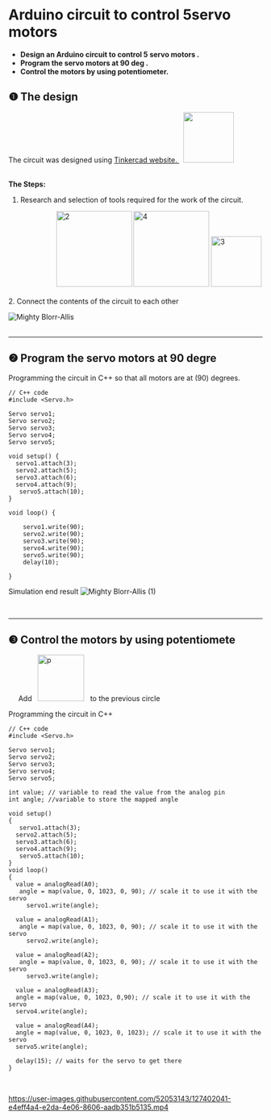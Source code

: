 # Arduino circuit to control 5servo motors
* **Design an Arduino circuit to control 5 servo motors .**<br>
 * **Program the servo motors at 90 deg .** <br>
 * **Control the motors by using potentiometer.** <br>

## ❶ The design
 

 <div> The circuit was designed using <a href=https://www.tinkercad.com/dashboard>Tinkercad website. </a> &nbsp; <img width="100" src="https://user-images.githubusercontent.com/52053143/127372588-fb30e614-62b4-4f9a-bda3-eaf2061234e0.png"> </div> <br> 
 
**The Steps:**
 
  1. Research and selection of tools required for the work of the circuit.
 <div> &nbsp;&nbsp;&nbsp;&nbsp;&nbsp;&nbsp;&nbsp;&nbsp;&nbsp;&nbsp;&nbsp;&nbsp;&nbsp;&nbsp;&nbsp;&nbsp;&nbsp;&nbsp;&nbsp;&nbsp;&nbsp;&nbsp;&nbsp;&nbsp;<img width="150"  alt="2" src="https://user-images.githubusercontent.com/52053143/127376455-828c7581-9515-4936-8cb5-2cb90df3aab2.png"> <img width="150" alt="4" src="https://user-images.githubusercontent.com/52053143/127376471-b2a52950-3f6f-4a7d-ac1c-1581f9f0f402.png"> <img width="100" alt="3" src="https://user-images.githubusercontent.com/52053143/127376479-fa99dd17-fca5-4764-ab6f-847b3c5382f5.png">
 </div>
  <br>
   2. Connect the contents of the circuit to each other
   


![Mighty Blorr-Allis](https://user-images.githubusercontent.com/52053143/127379225-e7b40c0e-a877-47f6-bc79-72eaedc11fe9.png)
<br><br>
***
## ❷ Program the servo motors at 90 degre

Programming the circuit in C++ so that all motors are at (90) degrees.
```
// C++ code
#include <Servo.h>

Servo servo1; 
Servo servo2;
Servo servo3;
Servo servo4;
Servo servo5;

void setup() {
  servo1.attach(3);
  servo2.attach(5); 
  servo3.attach(6); 
  servo4.attach(9);
   servo5.attach(10); 
}

void loop() {
 
    servo1.write(90);              
    servo2.write(90);     
    servo3.write(90);
    servo4.write(90);
    servo5.write(90); 
    delay(10);                      

}

```
 Simulation end result 
![Mighty Blorr-Allis (1)](https://user-images.githubusercontent.com/52053143/127381496-aed49684-ccc2-4d17-a841-b0cecba172b1.png)

<br>

***

## ❸ Control the motors by using potentiomete
&nbsp; &nbsp;&nbsp; Add &nbsp; <img width="92" alt="p" src="https://user-images.githubusercontent.com/52053143/127400425-418bcf01-1aa8-4513-862e-fd54669e8b8b.png"> &nbsp; to the previous circle

Programming the circuit in C++
```
// C++ code
#include <Servo.h>

Servo servo1; 
Servo servo2;
Servo servo3;
Servo servo4;
Servo servo5;

int value; // variable to read the value from the analog pin
int angle; //variable to store the mapped angle

void setup()
{
   servo1.attach(3);
  servo2.attach(5); 
  servo3.attach(6); 
  servo4.attach(9);
   servo5.attach(10);
}
void loop()
{
  value = analogRead(A0);
   angle = map(value, 0, 1023, 0, 90); // scale it to use it with the servo
     servo1.write(angle); 
  
  value = analogRead(A1);
   angle = map(value, 0, 1023, 0, 90); // scale it to use it with the servo
     servo2.write(angle); 
  
  value = analogRead(A2);
   angle = map(value, 0, 1023, 0, 90); // scale it to use it with the servo
     servo3.write(angle); 
  
  value = analogRead(A3);
  angle = map(value, 0, 1023, 0,90); // scale it to use it with the servo
  servo4.write(angle); 
  
  value = analogRead(A4);
  angle = map(value, 0, 1023, 0, 1023); // scale it to use it with the servo
  servo5.write(angle);
   
  delay(15); // waits for the servo to get there
}
```

<br>






https://user-images.githubusercontent.com/52053143/127402041-e4eff4a4-e2da-4e06-8606-aadb351b5135.mp4






 

